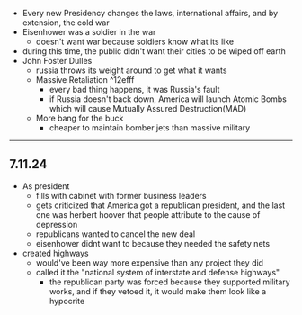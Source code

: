 - Every new Presidency changes the laws, international affairs, and by extension, the cold war
- Eisenhower was a soldier in the war
	- doesn't want war because soldiers know what its like
- during this time, the public didn't want their cities to be wiped off earth
- John Foster Dulles
	- russia throws its weight around to get what it wants
	- Massive Retaliation ^12efff
		- every bad thing happens, it was Russia's fault
		- if Russia doesn't back down, America will launch Atomic Bombs which will cause Mutually Assured Destruction(MAD)
	- More bang for the buck
		- cheaper to maintain bomber jets than massive military
___
## 7.11.24
- As president
	- fills with cabinet with former business leaders
	- gets criticized that America got a republican president, and the last one was herbert hoover that people attribute to the cause of depression
	- republicans wanted to cancel the new deal
	- eisenhower didnt want to because they needed the safety nets
- created highways
	- would've been way more expensive than any project they did
	- called it the "national system of interstate and defense highways"
		- the republican party was forced because they supported military works, and if they vetoed it, it would make them look like a hypocrite 